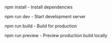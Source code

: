 npm install - Install dependencies

npm run dev - Start development server

npm run build - Build for production

npm run preview - Preview production build locally